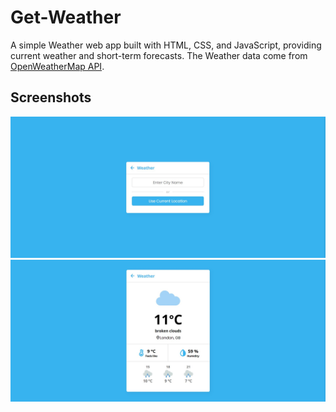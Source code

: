 # Get-Weather
A simple Weather web app built with HTML, CSS, and JavaScript, providing current weather and short-term forecasts. The Weather data come from [OpenWeatherMap API](https://openweathermap.org/).

## Screenshots
<div align=center>
<img width='700' src='https://github.com/Shu-Shine/Get-Weather/blob/main/images/entry.jpg'/>
<img width='700' src='https://github.com/Shu-Shine/Get-Weather/blob/main/images/weather.jpg'/>
</div>
